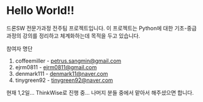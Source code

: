 # Hello World!!

드론SW 전문가과정 전주팀 프로젝트입니다.
이 프로젝트는 Python에 대한 기초-중급 과정의 강의를 정리하고 체계화하는데 목적을 두고 있습니다.

참여자 명단
1. coffeemiller - petrus.sangmin@gmail.com
2. ejrm0811 - ejrm0811@gmail.com
3. denmark111 - denmark11@naver.com
4. tinygreen92 - tinygreen92@naver.com

현재 1,2일... ThinkWise로 진행 중...
나머지 분들 중에서 맡아서 해주셨으면 합니다.
